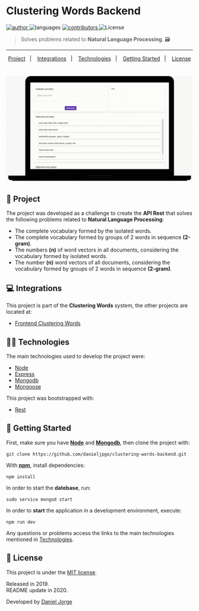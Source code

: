  
<h1> Clustering Words Backend </h1>

<p align="left">
   <a href="https://github.com/danieljpgo">
      <img
         alt="author"
         src="https://img.shields.io/badge/author-danieljpgo-252525?style=flat-square"
      />
   </a>
   <img
      alt="languages"
      src="https://img.shields.io/github/languages/count/danieljpgo/clustering-words-backend?color=252525&style=flat-square"
   />
   <a href="https://github.com/danieljpgo/clustering-words-backend/graphs/contributors">
      <img
         alt="contributors"
         src="https://img.shields.io/github/contributors/danieljpgo/clustering-words-backend?color=252525&style=flat-square"/>
   </a>
  <img alt="License" src="https://img.shields.io/badge/license-MIT-252525?style=flat-square">
</p>

> Solves problems related to **Natural Language Processing**. :card_file_box:

----

<p align="center">
   <a href="#memo-project">Project</a>&nbsp;&nbsp;&nbsp;|&nbsp;&nbsp;&nbsp;
   <a href="#computer-integrations">Integrations</a>&nbsp;&nbsp;&nbsp;|&nbsp;&nbsp;&nbsp;
   <a href="#man_technologist-technologies">Technologies</a>&nbsp;&nbsp;&nbsp;|&nbsp;&nbsp;&nbsp;
   <a href="#runner-getting-started">Getting Started</a>&nbsp;&nbsp;&nbsp;|&nbsp;&nbsp;&nbsp;
   <a href="#page_with_curl-license">License</a>
</p>

<h1 align="center">
   <img
      alt="notebook"
      title="notebook"
      src=".github/test.gif"
      width="600px" />
</h1>

## :memo: Project
The project was developed as a challenge to create the **API Rest** that solves the following problems related to **Natural Language Processing**:
- The complete vocabulary formed by the isolated words.
- The complete vocabulary formed by groups of 2 words in sequence **(2-gram)**.
- The numbers **(n)** of word vectors in all documents, considering the vocabulary formed by isolated words.
- The number **(n)** word vectors of all documents, considering the vocabulary formed by groups of 2 words in sequence **(2-gram)**.

## :computer: Integrations
This project is part of the **Clustering Words** system, the other projects are located at:
- [Frontend Clustering Words](https://github.com/danieljpog/clustering-words-frontend)

## :man_technologist: Technologies
The main technologies used to develop the project were:
- [Node](https://nodejs.org/en/)
- [Express](https://expressjs.com/)
- [Mongodb](https://www.mongodb.com/)
- [Mongoose](https://mongoosejs.com/)

This project was bootstrapped with:
- [Rest](https://github.com/diegohaz/rest)

## :runner: Getting Started
First, make sure you have **[Node](https://nodejs.org/en/)** and **[Mongodb](https://docs.mongodb.com/manual/tutorial/)**, then clone the project with:
```
git clone https://github.com/danieljpgo/clustering-words-backend.git
```

With **[npm](https://nodejs.org/en/knowledge/getting-started/npm/what-is-npm/)**, install dependencies:
```
npm install
```
In order to start the **datebase**, run:
```
sudo service mongod start
```
In order to **start** the application in a development environment, execute:
```
npm run dev
```

Any questions or problems access the links to the main technologies mentioned in <a href="#technologies">Technologies</a>.

## :page_with_curl: License
This project is under the [MIT license](https://github.com/danieljpgo/clustering-words-backend/blob/master/LICENSE).
<div>Released in 2019.</div>
<div>README update in 2020.</div>

Developed by [Daniel Jorge](https://github.com/danieljpgo)
